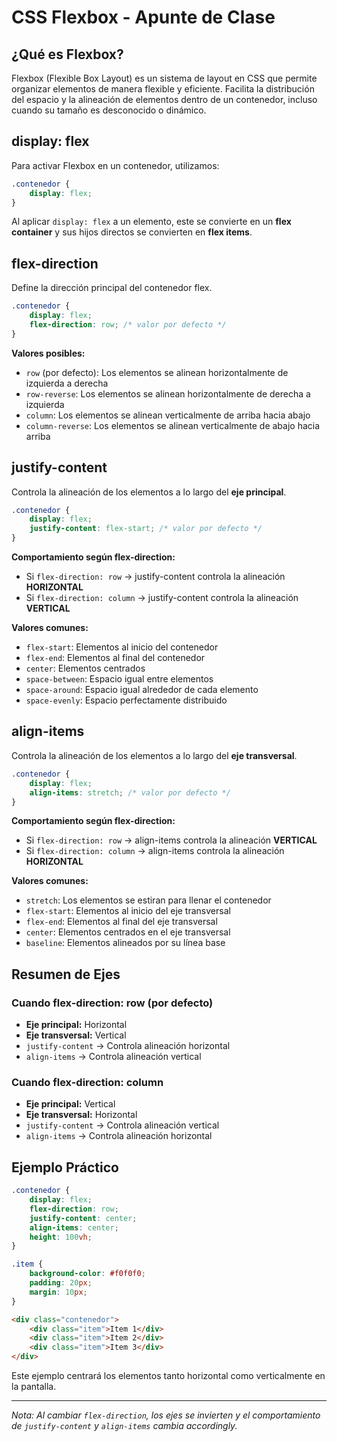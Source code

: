 # CSS Flexbox - Apunte de Clase

## ¿Qué es Flexbox?

Flexbox (Flexible Box Layout) es un sistema de layout en CSS que permite organizar elementos de manera flexible y eficiente. Facilita la distribución del espacio y la alineación de elementos dentro de un contenedor, incluso cuando su tamaño es desconocido o dinámico.

## display: flex

Para activar Flexbox en un contenedor, utilizamos:

```css
.contenedor {
    display: flex;
}
```

Al aplicar `display: flex` a un elemento, este se convierte en un **flex container** y sus hijos directos se convierten en **flex items**.

## flex-direction

Define la dirección principal del contenedor flex.

```css
.contenedor {
    display: flex;
    flex-direction: row; /* valor por defecto */
}
```

**Valores posibles:**
- `row` (por defecto): Los elementos se alinean horizontalmente de izquierda a derecha
- `row-reverse`: Los elementos se alinean horizontalmente de derecha a izquierda
- `column`: Los elementos se alinean verticalmente de arriba hacia abajo
- `column-reverse`: Los elementos se alinean verticalmente de abajo hacia arriba

## justify-content

Controla la alineación de los elementos a lo largo del **eje principal**.

```css
.contenedor {
    display: flex;
    justify-content: flex-start; /* valor por defecto */
}
```

**Comportamiento según flex-direction:**
- Si `flex-direction: row` → justify-content controla la alineación **HORIZONTAL**
- Si `flex-direction: column` → justify-content controla la alineación **VERTICAL**

**Valores comunes:**
- `flex-start`: Elementos al inicio del contenedor
- `flex-end`: Elementos al final del contenedor
- `center`: Elementos centrados
- `space-between`: Espacio igual entre elementos
- `space-around`: Espacio igual alrededor de cada elemento
- `space-evenly`: Espacio perfectamente distribuido

## align-items

Controla la alineación de los elementos a lo largo del **eje transversal**.

```css
.contenedor {
    display: flex;
    align-items: stretch; /* valor por defecto */
}
```

**Comportamiento según flex-direction:**
- Si `flex-direction: row` → align-items controla la alineación **VERTICAL**
- Si `flex-direction: column` → align-items controla la alineación **HORIZONTAL**

**Valores comunes:**
- `stretch`: Los elementos se estiran para llenar el contenedor
- `flex-start`: Elementos al inicio del eje transversal
- `flex-end`: Elementos al final del eje transversal
- `center`: Elementos centrados en el eje transversal
- `baseline`: Elementos alineados por su línea base

## Resumen de Ejes

### Cuando flex-direction: row (por defecto)
- **Eje principal:** Horizontal
- **Eje transversal:** Vertical
- `justify-content` → Controla alineación horizontal
- `align-items` → Controla alineación vertical

### Cuando flex-direction: column
- **Eje principal:** Vertical
- **Eje transversal:** Horizontal
- `justify-content` → Controla alineación vertical
- `align-items` → Controla alineación horizontal

## Ejemplo Práctico

```css
.contenedor {
    display: flex;
    flex-direction: row;
    justify-content: center;
    align-items: center;
    height: 100vh;
}

.item {
    background-color: #f0f0f0;
    padding: 20px;
    margin: 10px;
}
```

```html
<div class="contenedor">
    <div class="item">Item 1</div>
    <div class="item">Item 2</div>
    <div class="item">Item 3</div>
</div>
```

Este ejemplo centrará los elementos tanto horizontal como verticalmente en la pantalla.

---

*Nota: Al cambiar `flex-direction`, los ejes se invierten y el comportamiento de `justify-content` y `align-items` cambia accordingly.*